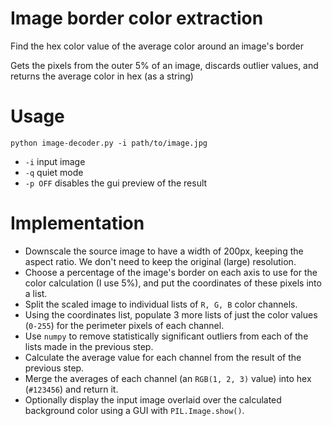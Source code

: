 # Image border color extraction
Find the hex color value of the average color around an image's border

Gets the pixels from the outer 5% of an image, discards outlier values, and returns the average color in hex (as a string)

# Usage
`python image-decoder.py -i path/to/image.jpg`

* `-i` input image
* `-q` quiet mode
* `-p OFF` disables the gui preview of the result


# Implementation
* Downscale the source image to have a width of 200px, keeping the aspect ratio. We don't need to keep the original (large) resolution.
* Choose a percentage of the image's border on each axis to use for the color calculation (I use 5%), and put the coordinates of these pixels into a list.
* Split the scaled image to individual lists of `R, G, B` color channels.
* Using the coordinates list, populate 3 more lists of just the color values (`0-255`) for the perimeter pixels of each channel.
* Use `numpy` to remove statistically significant outliers from each of the lists made in the previous step.
* Calculate the average value for each channel from the result of the previous step.
* Merge the averages of each channel (an `RGB(1, 2, 3)` value) into hex (`#123456`) and return it.
* Optionally display the input image overlaid over the calculated background color using a GUI with `PIL.Image.show()`.
